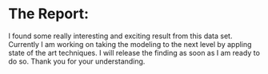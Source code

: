 # The Report:

I found some really interesting and exciting result from this data set. Currently I am working on taking the modeling to the next level by appling state of the art techniques. I will release the finding as soon as I am ready to do so. Thank you for your understanding.
